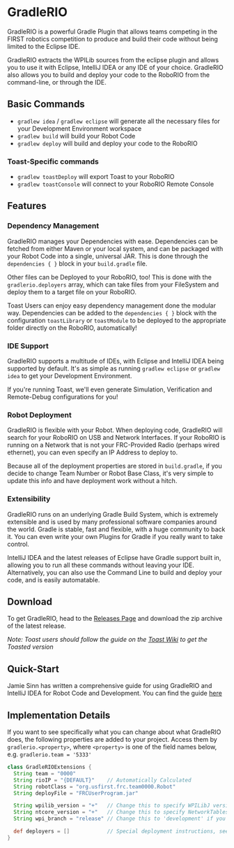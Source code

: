 # GradleRIO
GradleRIO is a powerful Gradle Plugin that allows teams competing in the FIRST
robotics competition to produce and build their code without being limited to
the Eclipse IDE.

GradleRIO extracts the WPILib sources from the eclipse plugin and allows you to
use it with Eclipse, IntelliJ IDEA or any IDE of your choice. GradleRIO also allows you to build and
deploy your code to the RoboRIO from the command-line, or through the IDE.

## Basic Commands
- ```gradlew idea``` / ```gradlew eclipse``` will generate all the necessary files for your Development Environment workspace
- ```gradlew build``` will build your Robot Code
- ```gradlew deploy``` will build and deploy your code to the RoboRIO

### Toast-Specific commands
- ```gradlew toastDeploy``` will export Toast to your RoboRIO
- ```gradlew toastConsole``` will connect to your RoboRIO Remote Console

## Features
### Dependency Management
GradleRIO manages your Dependencies with ease. Dependencies can be fetched from either Maven or your local system, and can be packaged with your Robot Code into a single, universal JAR. This is done through the ```dependencies { }``` block in your ```build.gradle``` file. 

Other files can be Deployed to your RoboRIO, too! This is done with the ```gradlerio.deployers``` array, which can take files from your FileSystem and deploy them to a target file on your RoboRIO.

Toast Users can enjoy easy dependency management done the modular way. Dependencies can be added to the ```dependencies { }``` block with the configuration ```toastLibrary``` or ```toastModule``` to be deployed to the appropriate folder directly on the RoboRIO, automatically!

### IDE Support
GradleRIO supports a multitude of IDEs, with Eclipse and IntelliJ IDEA being supported by default. It's as simple as running ```gradlew eclipse``` or ```gradlew idea``` to get your Development Environment.

If you're running Toast, we'll even generate Simulation, Verification and Remote-Debug configurations for you!

### Robot Deployment
GradleRIO is flexible with your Robot. When deploying code, GradleRIO will search for your RoboRIO on USB and Network Interfaces. If your RoboRIO is running on a Network that is not your FRC-Provided Radio (perhaps wired ethernet), you can even specify an IP Address to deploy to. 

Because all of the deployment properties are stored in ```build.gradle```, if you decide to change Team Number or Robot Base Class, it's very simple to update this info and have deployment work without a hitch. 

### Extensibility
GradleRIO runs on an underlying Gradle Build System, which is extremely extensible and is used by many professional software companies around the world. Gradle is stable, fast and flexible, with a huge community to back it. You can even write your own Plugins for Gradle if you really want to take control.

IntelliJ IDEA and the latest releases of Eclipse have Gradle support built in, allowing you to run all these commands without leaving your IDE. Alternatively, you can also use the Command Line to build and deploy your code, and is easily automatable.

## Download
To get GradleRIO, head to the [Releases Page](https://github.com/Open-RIO/GradleRIO/releases) and download the zip archive of the latest release. 

*Note: Toast users should follow the guide on the [Toast Wiki](https://github.com/Open-RIO/ToastAPI/wiki) to get the Toasted version*

## Quick-Start
Jamie Sinn has written a comprehensive guide for using GradleRIO and IntelliJ IDEA for Robot Code and Development. You can find the guide [here](http://wat.sinnpi.com/dl/FRC%20Getting%20Started%20-%20IntelliJ%20IDEA.pdf)

## Implementation Details
If you want to see specifically what you can change about what GradleRIO does, the following properties are added to your project. Access them by `gradlerio.<property>`, where `<property>` is one of the field names below, e.g.
`gradlerio.team = '5333'`
```groovy
class GradleRIOExtensions {
  String team = "0000"
  String rioIP = "{DEFAULT}"    // Automatically Calculated
  String robotClass = "org.usfirst.frc.team0000.Robot"
  String deployFile = "FRCUserProgram.jar"

  String wpilib_version = "+"   // Change this to specify WPILibJ version
  String ntcore_version = "+"   // Change this to specify NetworkTables-Core version
  String wpi_branch = "release" // Change this to 'development' if you want beta / incubating versions

  def deployers = []            // Special deployment instructions, see source files for implementation
}

```
